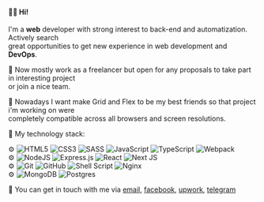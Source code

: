#### 🙋‍♂️ Hi!

I'm a **web** developer with strong interest to back-end and automatization. Actively search <br/>great opportunities to get new experience in web development and **DevOps**.

:wrench: Now mostly work as a freelancer but open for any proposals to take part in interesting project<br/>
or join a nice team.<br/>

🌱 Nowadays I want make Grid and Flex to be my best friends so that project i'm working on were<br/>
completely compatible across all browsers and screen resolutions.

🧰 My technology stack:

⚙️ ![HTML5](https://img.shields.io/badge/html5-%23E34F26.svg?style=flat&logo=html5&logoColor=white) ![CSS3](https://img.shields.io/badge/css3-%231572B6.svg?style=flat&logo=css3&logoColor=white) ![SASS](https://img.shields.io/badge/SASS-hotpink.svg?style=flat&logo=SASS&logoColor=white) ![JavaScript](https://img.shields.io/badge/javascript-%23323330.svg?style=flat&logo=javascript&logoColor=%23F7DF1E) ![TypeScript](https://img.shields.io/badge/typescript-%23007ACC.svg?style=flat&logo=typescript&logoColor=white) ![Webpack](https://img.shields.io/badge/webpack-%238DD6F9.svg?style=flat&logo=webpack&logoColor=black)<br/>
⚙️ ![NodeJS](https://img.shields.io/badge/node.js-6DA55F?style=flat&logo=node.js&logoColor=white) ![Express.js](https://img.shields.io/badge/express.js-%23404d59.svg?style=flat&logo=express&logoColor=%2361DAFB) ![React](https://img.shields.io/badge/react-%2320232a.svg?style=flat&logo=react&logoColor=%2361DAFB) ![Next JS](https://img.shields.io/badge/Next-black?style=flat&logo=next.js&logoColor=white)</br>
⚙️ ![Git](https://img.shields.io/badge/git-%23F05033.svg?style=flat&logo=git&logoColor=white) ![GitHub](https://img.shields.io/badge/github-%23121011.svg?style=flat&logo=github&logoColor=white) ![Shell Script](https://img.shields.io/badge/shell_script-%23121011.svg?style=flat&logo=gnu-bash&logoColor=white) ![Nginx](https://img.shields.io/badge/nginx-%23009639.svg?style=flat&logo=nginx&logoColor=white)</br>
⚙️ ![MongoDB](https://img.shields.io/badge/MongoDB-%234ea94b.svg?style=flat&logo=mongodb&logoColor=white) ![Postgres](https://img.shields.io/badge/postgres-%23316192.svg?style=flat&logo=postgresql&logoColor=white)</br>


:speech_balloon: You can get in touch with me via [email](mailto:puer.robustus@gmail.com), [facebook](https://www.facebook.com/yar.bashmakov), [upwork](https://www.upwork.com/o/profiles/users/~0193083a7b1918cfbf/?s=1110580755107926016), [telegram](https://t.me/LaikaPanda)
